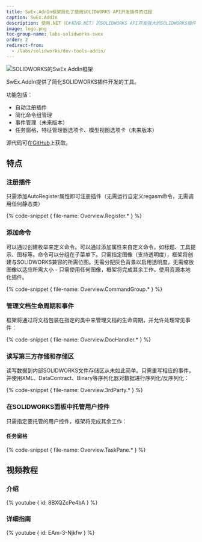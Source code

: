 ```yaml
---
title: SwEx.AddIn框架简化了使用SOLIDWORKS API开发插件的过程
caption: SwEx.AddIn
description: 使用.NET（C#和VB.NET）的SOLIDWORKS API开发强大的SOLIDWORKS插件的高级工具。该框架简化了命令和UI元素的创建和维护。
image: logo.png
toc-group-name: labs-solidworks-swex
order: 2
redirect-from:
  - /labs/solidworks/dev-tools-addin/
---
```

![SOLIDWORKS的SwEx.AddIn框架](logo.png)

SwEx.AddIn提供了简化SOLIDWORKS插件开发的工具。

功能包括：

* 自动注册插件
* 简化命令组管理
* 事件管理（未来版本）
* 任务窗格、特征管理器选项卡、模型视图选项卡（未来版本）

源代码可在[GitHub](https://github.com/codestackdev/swex-addin)上获取。

## 特点

### 注册插件

只需添加AutoRegister属性即可注册插件（无需运行自定义regasm命令，无需调用任何静态类）

{% code-snippet { file-name: Overview.Register.* } %}

### 添加命令

可以通过创建枚举来定义命令。可以通过添加属性来自定义命令，如标题、工具提示、图标等。命令可以分组在子菜单下。只需指定图像（支持透明度），框架将创建与SOLIDWORKS兼容的所需位图。无需分配灰色背景以启用透明度，无需缩放图像以适应所需大小 - 只需使用任何图像，框架将完成其余工作。使用资源本地化插件。

{% code-snippet { file-name: Overview.CommandGroup.* } %}

### 管理文档生命周期和事件

框架将通过将文档包装在指定的类中来管理文档的生命周期，并允许处理常见事件：

{% code-snippet { file-name: Overview.DocHandler.* } %}

### 读写第三方存储和存储区

读写数据到内部SOLIDWORKS文件存储区从未如此简单。只需重写相应的事件，并使用XML、DataContract、Binary等序列化器对数据进行序列化/反序列化：

{% code-snippet { file-name: Overview.3rdParty.* } %}

### 在SOLIDWORKS面板中托管用户控件

只需指定要托管的用户控件，框架将完成其余工作：

#### 任务窗格

{% code-snippet { file-name: Overview.TaskPane.* } %}

## 视频教程

### 介绍

{% youtube { id: 8BXQZcPe4bA } %}

### 详细指南

{% youtube { id: EAm-3-Njkfw } %}